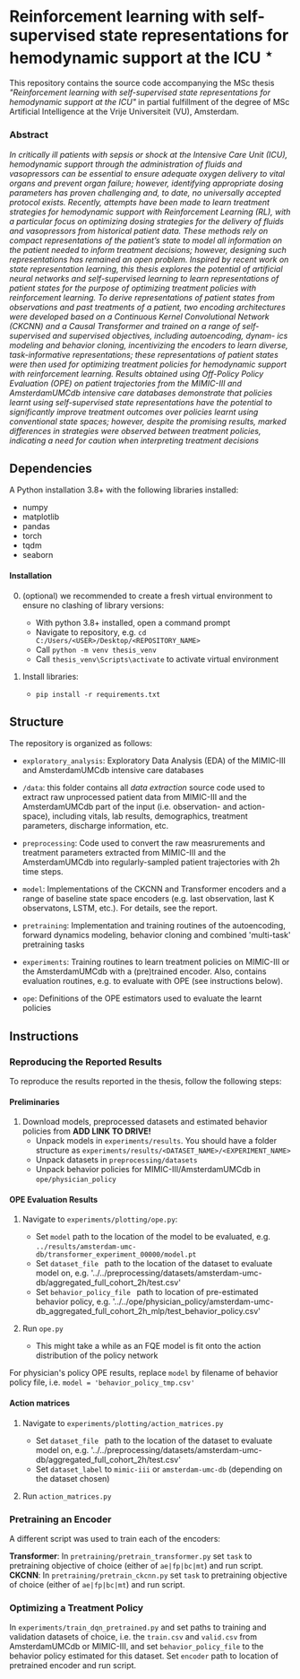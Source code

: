 # Reinforcement learning with self-supervised state representations for hemodynamic support at the ICU $^\star$

This repository contains the source code accompanying the MSc thesis <i>"Reinforcement learning with self-supervised state representations for hemodynamic support at the ICU"</i> in partial fulfillment of the degree of MSc Artificial Intelligence at the Vrije Universiteit (VU), Amsterdam.

### Abstract
<i> In critically ill patients with sepsis or shock at the Intensive Care Unit (ICU), hemodynamic support through the administration of fluids and vasopressors can be essential to ensure adequate oxygen delivery to vital organs and prevent organ failure; 
however, identifying appropriate dosing parameters has proven challenging and, to date, no universally accepted protocol exists.
Recently, attempts have been made to learn treatment strategies for hemodynamic support with Reinforcement Learning (RL), with a particular focus on optimizing dosing strategies for the delivery of fluids and vasopressors from historical patient data. 
These methods rely on compact representations of the patient’s state to model all information on the patient needed to inform treatment decisions; 
however, designing such representations has remained an open problem. 
Inspired by recent work on state representation learning, this thesis explores the potential of artificial neural networks and self-supervised learning to learn representations of patient states for the purpose of optimizing treatment policies with reinforcement learning. 
To derive representations of patient states from observations and past treatments of a patient, two encoding architectures were developed based on a Continuous Kernel Convolutional Network (CKCNN) and a Causal Transformer and trained on a range of self-supervised and supervised objectives, including autoencoding, dynam-
ics modeling and behavior cloning, incentivizing the encoders to learn diverse, task-informative representations; 
these representations of patient states were then used for optimizing treatment policies for hemodynamic support with reinforcement learning. 
Results obtained using Off-Policy Policy Evaluation (OPE) on patient trajectories from the MIMIC-III and AmsterdamUMCdb intensive care databases demonstrate that policies learnt using self-supervised state representations have the potential to significantly improve treatment outcomes over policies learnt using conventional state spaces; 
however, despite the promising results, marked differences in strategies were observed between treatment policies, indicating a need for caution when interpreting treatment decisions</i>

## Dependencies
A Python installation 3.8+ with the following libraries installed:
- numpy
- matplotlib
- pandas
- torch
- tqdm
- seaborn

#### Installation
0. (optional) we recommended to create a fresh virtual environment to ensure no clashing of library versions:
    - With python 3.8+ installed, open a command prompt
    - Navigate to repository, e.g. `cd C:/Users/<USER>/Desktop/<REPOSITORY_NAME>`
    - Call `python -m venv thesis_venv`
    - Call `thesis_venv\Scripts\activate` to activate virtual environment 
    
1. Install libraries:
    - `pip install -r requirements.txt`

## Structure

The repository is organized as follows:

- `exploratory_analysis`: Exploratory Data Analysis (EDA) of the MIMIC-III and AmsterdamUMCdb intensive care databases

- `/data`: this folder contains all *data extraction* source code used to extract raw unprocessed patient data from MIMIC-III and the AmsterdamUMCdb part of the input (i.e. observation- and action-space), including vitals, lab results, demographics, treatment parameters, discharge information, etc.

- `preprocessing`: Code used to convert the raw measrurements and treatment parameters extracted from MIMIC-III and the AmsterdamUMCdb into regularly-sampled patient trajectories with 2h time steps.

- `model`: Implementations of the CKCNN and Transformer encoders and a range of baseline state space encoders (e.g. last observation, last K observatons, LSTM, etc.). For details, see the report. 

- `pretraining`: Implementation and training routines of the autoencoding, forward dynamics modeling, behavior cloning and combined 'multi-task' pretraining tasks 

- `experiments`: Training routines to learn treatment policies on MIMIC-III or the AmsterdamUMCdb with a (pre)trained encoder. Also, contains evaluation routines, e.g. to evaluate with OPE (see instructions below).

- `ope`: Definitions of the OPE estimators used to evaluate the learnt policies

## Instructions

### Reproducing the Reported Results
To reproduce the results reported in the thesis, follow the following steps:

#### Preliminaries
1. Download models, preprocessed datasets and estimated behavior policies from **ADD LINK TO DRIVE!** 
    - Unpack models in `experiments/results`. You should have a folder structure as `experiments/results/<DATASET_NAME>/<EXPERIMENT_NAME>`
    - Unpack datasets in `preprocessing/datasets`
    - Unpack behavior policies for MIMIC-III/AmsterdamUMCdb in `ope/physician_policy`  

#### OPE Evaluation Results
  
1. Navigate to `experiments/plotting/ope.py`:
    - Set `model` path to the location of the model to be evaluated, e.g. `../results/amsterdam-umc-db/transformer_experiment_00000/model.pt`
    - Set `dataset_file ` path to the location of the dataset to evaluate model on, e.g. '../../preprocessing/datasets/amsterdam-umc-db/aggregated_full_cohort_2h/test.csv'
    - Set `behavior_policy_file ` path to location of pre-estimated behavior policy, e.g. '../../ope/physician_policy/amsterdam-umc-db_aggregated_full_cohort_2h_mlp/test_behavior_policy.csv'
  
2. Run `ope.py`
    - This might take a while as an FQE model is fit onto the action distribution of the policy network
  
For physician's policy OPE results, replace `model` by filename of behavior policy file, i.e. `model = 'behavior_policy_tmp.csv'`

#### Action matrices

1. Navigate to `experiments/plotting/action_matrices.py`
    - Set `dataset_file ` path to the location of the dataset to evaluate model on, e.g. '../../preprocessing/datasets/amsterdam-umc-db/aggregated_full_cohort_2h/test.csv'
    - Set `dataset_label` to `mimic-iii` or `amsterdam-umc-db` (depending on the dataset chosen)
  
2. Run `action_matrices.py`
  

### Pretraining an Encoder

A different script was used to train each of the encoders:

**Transformer**: In `pretraining/pretrain_transformer.py` set `task` to pretraining objective of choice (either of `ae|fp|bc|mt`) and run script.<br>
**CKCNN**: In `pretraining/pretrain_ckcnn.py` set `task` to pretraining objective of choice (either of `ae|fp|bc|mt`) and run script.

### Optimizing a Treatment Policy

In `experiments/train_dqn_pretrained.py` and set paths to training and validation datasets of choice, i.e. the `train.csv` and `valid.csv` from AmsterdamUMCdb or MIMIC-III, and set `behavior_policy_file` to the behavior policy estimated for this dataset. Set `encoder` path to location of pretrained encoder and run script.
